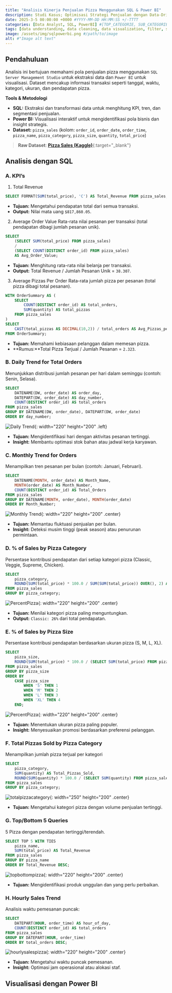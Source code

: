 ```yaml
---
title: "Analisis Kinerja Penjualan Pizza Menggunakan SQL & Power BI"
description: Studi Kasus; Optimisasi Strategi Penjualan dengan Data-Driven Insights.
date: 2025-3-5 00:00:00 +0000 #YYYY-MM-DD HH:MM:SS +/-TTTT
categories: [Data Analyst, SQL, PowerBI] #[TOP_CATEGORIE, SUB_CATEGORIE]
tags: [data understanding, data cleaning, data visualization, filter, software] # TAG names should always be lowercase
image: /assets/img/sqlpowerbi.png #/path/to/image
alt: #"Image alt text"
---
```


## Pendahuluan
Analisis ini bertujuan memahami pola penjualan pizza menggunakan `SQL Server Management Studio` untuk ekstraksi data dan `Power BI` untuk visualisasi. Dataset mencakup informasi transaksi seperti tanggal, waktu, kategori, ukuran, dan pendapatan pizza.
<!-- https://www.youtube.com/watch?v=V-s8c6jMRN0 -->

**Tools & Metodologi**
- **SQL:** Ekstraksi dan transformasi data untuk menghitung KPI, tren, dan segmentasi penjualan.
- **Power BI:** Visualisasi interaktif untuk mengidentifikasi pola bisnis dan insight strategis.
- **Dataset:** `pizza_sales` (kolom: `order_id`, `order_date`, `order_time`, `pizza_name`, `pizza_category`, `pizza_size`, `quantity`, `total_price`)

>**Raw Dataset**: [**Pizza Sales (Kaggle)**](https://www.kaggle.com/datasets/nextmillionaire/pizza-sales-dataset){:target="_blank"}

## Analisis dengan SQL
### A. KPI’s
1. Total Revenue
```sql
SELECT FORMAT(SUM(total_price), 'C') AS Total_Revenue FROM pizza_sales;
```
- **Tujuan:** Mengetahui pendapatan total dari semua transaksi.
- **Output:** Nilai mata uang `$817,860.05`.

2. Average Order Value
Rata-rata nilai pesanan per transaksi (total pendapatan dibagi jumlah pesanan unik).
```sql
SELECT 
    (SELECT SUM(total_price) FROM pizza_sales) 
    / 
    (SELECT COUNT(DISTINCT order_id) FROM pizza_sales) 
    AS Avg_Order_Value;
```
- **Tujuan:** Menghitung rata-rata nilai belanja per transaksi.
- **Output:** Total Revenue / Jumlah Pesanan Unik = `38.307`.

3. Average Pizzas Per Order
Rata-rata jumlah pizza per pesanan (total pizza dibagi total pesanan).
```sql
WITH OrderSummary AS (
    SELECT 
        COUNT(DISTINCT order_id) AS total_orders,
        SUM(quantity) AS total_pizzas
    FROM pizza_sales
)
SELECT 
    CAST(total_pizzas AS DECIMAL(10,2)) / total_orders AS Avg_Pizzas_per_Order
FROM OrderSummary;
```
- **Tujuan:** Memahami kebiasaan pelanggan dalam memesan pizza.
- **Rumus:**Total Pizza Terjual / Jumlah Pesanan = `2.323`.

### B. Daily Trend for Total Orders
Menunjukkan distribusi jumlah pesanan per hari dalam seminggu (contoh: Senin, Selasa).
```sql
SELECT 
    DATENAME(DW, order_date) AS order_day,
    DATEPART(DW, order_date) AS day_number,
    COUNT(DISTINCT order_id) AS total_orders 
FROM pizza_sales
GROUP BY DATENAME(DW, order_date), DATEPART(DW, order_date)
ORDER BY day_number;
```
![Daily Trend](/assets/img/dailytrendsql.png){: width="220" height="200" .left}

- **Tujuan:** Mengidentifikasi hari dengan aktivitas pesanan tertinggi.
- **Insight:** Membantu optimasi stok bahan atau jadwal kerja karyawan.

### C. Monthly Trend for Orders
Menampilkan tren pesanan per bulan (contoh: Januari, Februari).
```sql
SELECT 
    DATENAME(MONTH, order_date) AS Month_Name,
    MONTH(order_date) AS Month_Number,
    COUNT(DISTINCT order_id) AS Total_Orders
FROM pizza_sales
GROUP BY DATENAME(MONTH, order_date), MONTH(order_date)
ORDER BY Month_Number;
```
![Monthly Trend](/assets/img/monthlytrendsql.png){: width="220" height="200" .center}
- **Tujuan:** Memantau fluktuasi penjualan per bulan.
- **Insight:** Deteksi musim tinggi (peak season) atau penurunan permintaan.

### D. % of Sales by Pizza Category
Persentase kontribusi pendapatan dari setiap kategori pizza (Classic, Veggie, Supreme, Chicken).
```sql
SELECT 
    pizza_category,
    ROUND(SUM(total_price) * 100.0 / SUM(SUM(total_price)) OVER(), 2) AS PCT
FROM pizza_sales
GROUP BY pizza_category;
```
![PercentPizza](/assets/img/percentpizza.png){: width="220" height="200" .center}

- **Tujuan:** Menilai kategori pizza paling menguntungkan.
- **Output:** `Classic: 26%` dari total pendapatan.

### E. % of Sales by Pizza Size
Persentase kontribusi pendapatan berdasarkan ukuran pizza (S, M, L, XL).
```sql
SELECT 
    pizza_size,
    ROUND(SUM(total_price) * 100.0 / (SELECT SUM(total_price) FROM pizza_sales), 2) AS PCT
FROM pizza_sales
GROUP BY pizza_size
ORDER BY 
    CASE pizza_size 
        WHEN 'S' THEN 1 
        WHEN 'M' THEN 2 
        WHEN 'L' THEN 3 
        WHEN 'XL' THEN 4 
    END;
```
![PercentPizza](/assets/img/pizzasize.png){: width="220" height="200" .center}

- **Tujuan:** Menentukan ukuran pizza paling populer.
- **Insight:** Menyesuaikan promosi berdasarkan preferensi pelanggan.

### F. Total Pizzas Sold by Pizza Category
Menampilkan jumlah pizza terjual per kategori
```sql
SELECT 
    pizza_category,
    SUM(quantity) AS Total_Pizzas_Sold,
    ROUND(SUM(quantity) * 100.0 / (SELECT SUM(quantity) FROM pizza_sales), 2) AS PCT
FROM pizza_sales
GROUP BY pizza_category;
```
![totalpizzacategory](/assets/img/totalpizzacategory.png){: width="250" height="200" .center}

- **Tujuan:** Mengetahui kategori pizza dengan volume penjualan tertinggi.

### G. Top/Bottom 5 Queries
5 Pizza dengan pendapatan tertinggi/terendah.
```sql
SELECT TOP 5 WITH TIES 
    pizza_name, 
    SUM(total_price) AS Total_Revenue
FROM pizza_sales
GROUP BY pizza_name
ORDER BY Total_Revenue DESC;
```
![topbottompizza](/assets/img/topbottompizza.png){: width="220" height="200" .center}

- **Tujuan:** Mengidentifikasi produk unggulan dan yang perlu perbaikan.

### H. Hourly Sales Trend
Analisis waktu pemesanan puncak:
```sql
SELECT 
    DATEPART(HOUR, order_time) AS hour_of_day,
    COUNT(DISTINCT order_id) AS total_orders
FROM pizza_sales
GROUP BY DATEPART(HOUR, order_time)
ORDER BY total_orders DESC;
```
![hourlysalespizza](/assets/img/hourlysalespizza.png){: width="220" height="200" .center}

- **Tujuan:** Mengetahui waktu puncak pemesanan.
- **Insight:** Optimasi jam operasional atau alokasi staf.

## Visualisasi dengan Power BI
<!-- Dashboard Interaktif:
Integrasi data dari SQL ke Power BI untuk visualisasi tren, komposisi penjualan, dan KPI real-time.
Contoh visual: Line chart untuk tren bulanan, pie chart untuk kontribusi kategori, heat map untuk jam sibuk.
Kesimpulan
Kombinasi SQL untuk analisis data dan Power BI untuk visualisasi memungkinkan pengambilan keputusan berbasis data, seperti:

Fokus pada kategori/ukuran pizza dengan kontribusi tertinggi.
Optimasi operasional berdasarkan tren harian/jam.
Strategi promosi untuk pizza berkinerja rendah.
Next Step : Implementasi rekomendasi ke dalam strategi bisnis untuk meningkatkan pendapatan dan kepuasan pelanggan.

Visualisasi dengan Power BI
Dashboard Interaktif :
KPI Visuals : Total Revenue, Avg Order Value, dan Avg Pizzas per Order.
Line Chart : Tren harian/bulanan penjualan.
Pie Chart : Distribusi penjualan per kategori dan ukuran pizza.
Heatmap : Pola waktu pemesanan puncak.
Insight Kunci dari Visualisasi :
Kategori Supreme mendominasi 35% pendapatan.
Ukuran L menjadi pilihan utama pelanggan (42% dari total penjualan).
Akhir pekan menyumbang 60% dari total pesanan.

Kesimpulan
Temuan Utama :
Kategori pizza tertentu (misal: Supreme) mendominasi pendapatan.
Waktu pemesanan puncak adalah pukul 18:00–20:00.
Pizza ukuran L dan XL menyumbang >60% pendapatan.
Rekomendasi :
Tingkatkan promosi untuk kategori/ukuran pizza berkinerja tinggi.
Evaluasi menu pizza dengan penjualan terendah.
Optimalkan strategi pemasaran di jam-jam sibuk. -->
